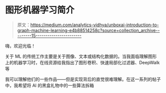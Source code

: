 # 图形机器学习简介

> 原文：<https://medium.com/analytics-vidhya/unboxai-introduction-to-graph-machine-learning-e4b88514258c?source=collection_archive---------15----------------------->

嗨，欢迎光临！

关于 ML 的传统工作主要是关于图像、文本或结构化数据的。当我面临理解图形上的机器学习时，在线资源给我指出了图形卷积、快速局部化过滤器、DeepWalk 等

我可以理解他们的一些作品——但是实现背后的直觉很难理解。在这一系列的帖子中，我希望将 AI 的黑盒礼物中的一些算法拆箱